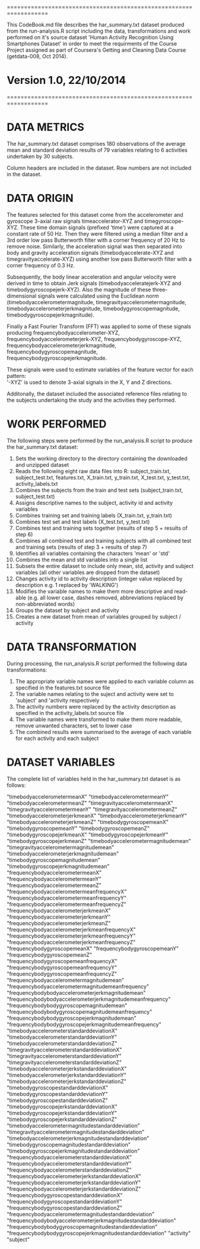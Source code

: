 ==================================================================

This CodeBook.md file describes the har_summary.txt dataset produced from the run-analysis.R script including the data,
transformations and work performed on it's source dataset 'Human Activity Recognition Using Smartphones Dataset'
in order to meet the requirments of the Course Project assigned as part of Coursera's Getting and 
Cleaning Data Course (getdata-008, Oct 2014).

Version 1.0, 22/10/2014
==================================================================
==================================================================

DATA METRICS
================
The har_summary.txt dataset comprises 180 observations of the average mean and standard deviation results of 79 variables
relating to 6 activities undertaken by 30 subjects.

Column headers are included in the dataset.
Row numbers are not included in the dataset.

DATA ORIGIN
================
The features selected for this dataset come from the accelerometer and gyroscope 3-axial raw signals timeaccelerator-XYZ and timegyroscope-XYZ.
These time domain signals (prefixed 'time') were captured at a constant rate of 50 Hz. Then they were filtered using a median
filter and a 3rd order low pass Butterworth filter with a corner frequency of 20 Hz to remove noise. Similarly, the acceleration
signal was then separated into body and gravity acceleration signals (timebodyaccelerate-XYZ and timegravityaccelerate-XYZ) using
another low pass Butterworth filter with a corner frequency of 0.3 Hz. 

Subsequently, the body linear acceleration and angular velocity were derived in time to obtain Jerk signals (timebodyacceleratejerk-XYZ and
timebodygyroscopejerk-XYZ). Also the magnitude of these three-dimensional signals were calculated using the Euclidean norm 
(timebodyaccelerometermagnitude, timegravityaccelerometermagnitude, timebodyaccelerometerjerkmagnitude,
timebodygyroscopemagnitude, timebodygyroscopejerkmagnitude). 

Finally a Fast Fourier Transform (FFT) was applied to some of these signals producing frequencybodyaccelerometer-XYZ, 
frequencybodyaccelerometerjerk-XYZ, frequencybodygyroscope-XYZ, frequencybodyaccelerometerjerkmagnitude,
frequencybodygyroscopemagnitude, frequencybodygyroscopejerkmagnitude. 

These signals were used to estimate variables of the feature vector for each pattern:  
'-XYZ' is used to denote 3-axial signals in the X, Y and Z directions.

Additonally, the dataset included the associated reference files relating to the subjects undertaking the study and the activities
they performed.

WORK PERFORMED
==============

The following steps were performed by the run_analysis.R script to produce the har_summary.txt dataset:

1. Sets the working directory to the directory containing the downloaded and unzipped dataset
2. Reads the following eight raw data files into R:
	subject_train.txt, subject_test.txt, features.txt, X_train.txt, y_train.txt, X_test.txt,
	y_test.txt, activity_labels.txt
3. Combines the subjects from the train and test sets (subject_train.txt, subject_test.txt)
4. Assigns descriptive names to the subject, activity id and activity variables
5. Combines training set and training labels (X_train.txt, y_train.txt)
6. Combines test set and test labels (X_test.txt, y_test.txt)
7. Combines test and training sets together (results of step 5 + results of step 6)
8. Combines all combined test and training subjects with all combined test and training sets (results of step 3 + results of step 7)
9. Identifies all variables containing the characters 'mean' or 'std'
10. Combines the mean and std variables into a single list
11. Subsets the entire dataset to include only mean, std, activity and subject variables (all other variables are dropped from the dataset)
12. Changes activity id to activity description (integer value replaced by description e.g. 1 replaced by 'WALKING')
13. Modifies the variable names to make them more descriptive and read-able (e.g. all lower case, dashes removed, abbreviations replaced by non-abbreviated words)
14. Groups the dataset by subject and activity
15. Creates a new dataset from mean of variables grouped by subject / activity

DATA TRANSFORMATION
===================
During processing, the run_analysis.R script performed the following data transformations:

1. The appropriate variable names were applied to each variable column as specified in the features.txt source file
2. The variable names relating to the suject and activity were set to 'subject' and 'activity respectively
3. The activity numbers were replaced by the activity description as specified in the activity_labels.txt source file
4. The variable names were transformed to make them more readable, remove unwanted characters, set to lower case
5. The combined results were summarised to the average of each variable for each activity and each subject

DATASET VARIABLES
=================
The complete list of variables held in the har_summary.txt dataset is as follows:

"timebodyaccelerometermeanX"
"timebodyaccelerometermeanY"                                  
"timebodyaccelerometermeanZ"
"timegravityaccelerometermeanX"                               
"timegravityaccelerometermeanY"
"timegravityaccelerometermeanZ"                               
"timebodyaccelerometerjerkmeanX"
"timebodyaccelerometerjerkmeanY"                              
"timebodyaccelerometerjerkmeanZ"
"timebodygyroscopemeanX"
"timebodygyroscopemeanY"
"timebodygyroscopemeanZ"                                      
"timebodygyroscopejerkmeanX"
"timebodygyroscopejerkmeanY"
"timebodygyroscopejerkmeanZ"
"timebodyaccelerometermagnitudemean"
"timegravityaccelerometermagnitudemean"
"timebodyaccelerometerjerkmagnitudemean"
"timebodygyroscopemagnitudemean"
"timebodygyroscopejerkmagnitudemean"
"frequencybodyaccelerometermeanX"
"frequencybodyaccelerometermeanY"
"frequencybodyaccelerometermeanZ"
"frequencybodyaccelerometermeanfrequencyX"
"frequencybodyaccelerometermeanfrequencyY"
"frequencybodyaccelerometermeanfrequencyZ"
"frequencybodyaccelerometerjerkmeanX"
"frequencybodyaccelerometerjerkmeanY"
"frequencybodyaccelerometerjerkmeanZ"
"frequencybodyaccelerometerjerkmeanfrequencyX"                
"frequencybodyaccelerometerjerkmeanfrequencyY"
"frequencybodyaccelerometerjerkmeanfrequencyZ"                
"frequencybodygyroscopemeanX"
"frequencybodygyroscopemeanY"                                 
"frequencybodygyroscopemeanZ"
"frequencybodygyroscopemeanfrequencyX"                        
"frequencybodygyroscopemeanfrequencyY"
"frequencybodygyroscopemeanfrequencyZ"                        
"frequencybodyaccelerometermagnitudemean"
"frequencybodyaccelerometermagnitudemeanfrequency"            
"frequencybodybodyaccelerometerjerkmagnitudemean"
"frequencybodybodyaccelerometerjerkmagnitudemeanfrequency"    
"frequencybodybodygyroscopemagnitudemean"
"frequencybodybodygyroscopemagnitudemeanfrequency"            
"frequencybodybodygyroscopejerkmagnitudemean"
"frequencybodybodygyroscopejerkmagnitudemeanfrequency"        
"timebodyaccelerometerstandarddeviationX"
"timebodyaccelerometerstandarddeviationY"                     
"timebodyaccelerometerstandarddeviationZ"
"timegravityaccelerometerstandarddeviationX"                  
"timegravityaccelerometerstandarddeviationY"
"timegravityaccelerometerstandarddeviationZ"                  
"timebodyaccelerometerjerkstandarddeviationX"
"timebodyaccelerometerjerkstandarddeviationY"                 
"timebodyaccelerometerjerkstandarddeviationZ"
"timebodygyroscopestandarddeviationX"                         
"timebodygyroscopestandarddeviationY"
"timebodygyroscopestandarddeviationZ"                         
"timebodygyroscopejerkstandarddeviationX"
"timebodygyroscopejerkstandarddeviationY"                     
"timebodygyroscopejerkstandarddeviationZ"
"timebodyaccelerometermagnitudestandarddeviation"             
"timegravityaccelerometermagnitudestandarddeviation"
"timebodyaccelerometerjerkmagnitudestandarddeviation"         
"timebodygyroscopemagnitudestandarddeviation"
"timebodygyroscopejerkmagnitudestandarddeviation"             
"frequencybodyaccelerometerstandarddeviationX"
"frequencybodyaccelerometerstandarddeviationY"                
"frequencybodyaccelerometerstandarddeviationZ"
"frequencybodyaccelerometerjerkstandarddeviationX"            
"frequencybodyaccelerometerjerkstandarddeviationY"
"frequencybodyaccelerometerjerkstandarddeviationZ"            
"frequencybodygyroscopestandarddeviationX"
"frequencybodygyroscopestandarddeviationY"                    
"frequencybodygyroscopestandarddeviationZ"
"frequencybodyaccelerometermagnitudestandarddeviation"        
"frequencybodybodyaccelerometerjerkmagnitudestandarddeviation"
"frequencybodybodygyroscopemagnitudestandarddeviation"        
"frequencybodybodygyroscopejerkmagnitudestandarddeviation"
"activity"                                                    
"subject"